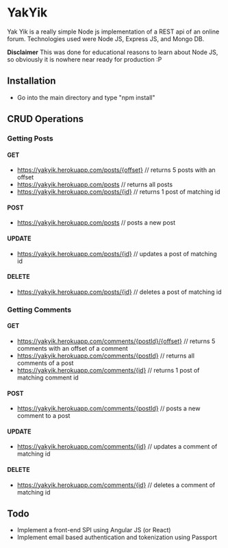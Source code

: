 # YakYik

Yak Yik is a really simple Node js implementation of a REST api of an online forum.  Technologies used were Node JS, Express JS, and Mongo DB.

**Disclaimer** This was done for educational reasons to learn about Node JS, so obviously it is nowhere near ready for production :P


## Installation
- Go into the main directory and type "npm install"

## CRUD Operations

### Getting Posts

#### GET
- https://yakyik.herokuapp.com/posts/{offset} // returns 5 posts with an offset
- https://yakyik.herokuapp.com/posts // returns all posts
- https://yakyik.herokuapp.com/posts/{id} // returns 1 post of matching id

#### POST
- https://yakyik.herokuapp.com/posts // posts a new post

#### UPDATE
- https://yakyik.herokuapp.com/posts/{id} // updates a post of matching id

#### DELETE
- https://yakyik.herokuapp.com/posts/{id} // deletes a post of matching id

### Getting Comments

#### GET
- https://yakyik.herokuapp.com/comments/{postId}/{offset} // returns 5 comments with an offset of a comment
- https://yakyik.herokuapp.com/comments/{postId} // returns all comments of a post
- https://yakyik.herokuapp.com/comments/{id} // returns 1 post of matching comment id

#### POST
- https://yakyik.herokuapp.com/comments/{postId} // posts a new comment to a post 

#### UPDATE
- https://yakyik.herokuapp.com/comments/{id} // updates a comment of matching id

#### DELETE
- https://yakyik.herokuapp.com/comments/{id} // deletes a comment of matching id


## Todo
- Implement a front-end SPI using Angular JS (or React)
- Implement email based authentication and tokenization using Passport 

